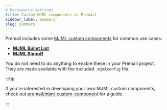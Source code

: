 ```yaml
---
# Docusaurus settings
title: Custom MJML components in Premail
sidebar_label: Summary
slug: summary
---
```


Premail includes some
[MJML custom components](https://documentation.mjml.io/#creating-a-component)
for common use cases:

- **[MJML Bullet List](/docs/components/mjml-bullet-list/)**
- **[MJML Signoff](/docs/components/mjml-signoff/)**

You do not need to do anything to enable these in your Premail project. They are
made available with the included `.mjmlconfig` file.

:::tip

If you're interested in developing your own MJML custom components, check out
[premail/mjml-custom-component](https://github.com/premail/mjml-custom-component)
for a guide.

:::

